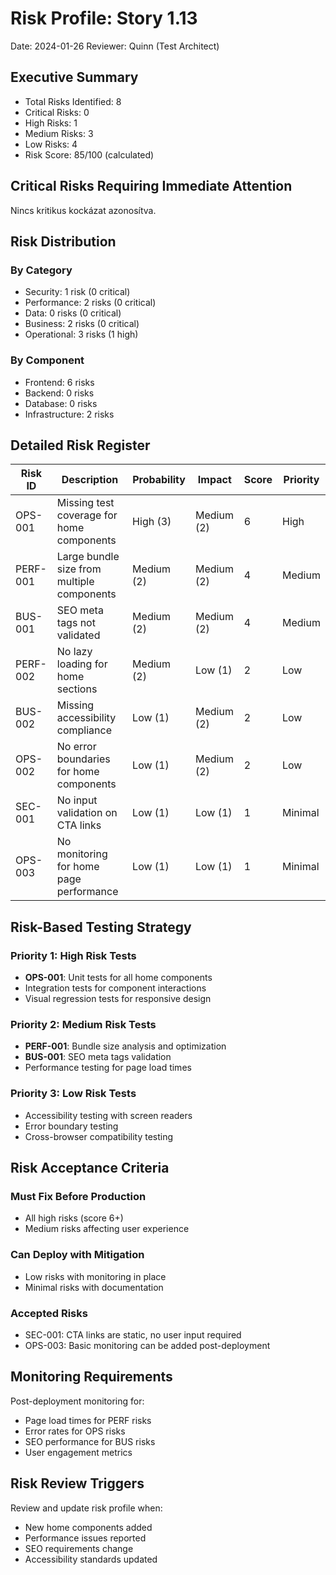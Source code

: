 # Risk Profile: Story 1.13

Date: 2024-01-26
Reviewer: Quinn (Test Architect)

## Executive Summary

- Total Risks Identified: 8
- Critical Risks: 0
- High Risks: 1
- Medium Risks: 3
- Low Risks: 4
- Risk Score: 85/100 (calculated)

## Critical Risks Requiring Immediate Attention

Nincs kritikus kockázat azonosítva.

## Risk Distribution

### By Category

- Security: 1 risk (0 critical)
- Performance: 2 risks (0 critical)
- Data: 0 risks (0 critical)
- Business: 2 risks (0 critical)
- Operational: 3 risks (1 high)

### By Component

- Frontend: 6 risks
- Backend: 0 risks
- Database: 0 risks
- Infrastructure: 2 risks

## Detailed Risk Register

| Risk ID | Description | Probability | Impact | Score | Priority |
|---------|-------------|-------------|---------|-------|----------|
| OPS-001 | Missing test coverage for home components | High (3) | Medium (2) | 6 | High |
| PERF-001 | Large bundle size from multiple components | Medium (2) | Medium (2) | 4 | Medium |
| BUS-001 | SEO meta tags not validated | Medium (2) | Medium (2) | 4 | Medium |
| PERF-002 | No lazy loading for home sections | Medium (2) | Low (1) | 2 | Low |
| BUS-002 | Missing accessibility compliance | Low (1) | Medium (2) | 2 | Low |
| OPS-002 | No error boundaries for home components | Low (1) | Medium (2) | 2 | Low |
| SEC-001 | No input validation on CTA links | Low (1) | Low (1) | 1 | Minimal |
| OPS-003 | No monitoring for home page performance | Low (1) | Low (1) | 1 | Minimal |

## Risk-Based Testing Strategy

### Priority 1: High Risk Tests

- **OPS-001**: Unit tests for all home components
- Integration tests for component interactions
- Visual regression tests for responsive design

### Priority 2: Medium Risk Tests

- **PERF-001**: Bundle size analysis and optimization
- **BUS-001**: SEO meta tags validation
- Performance testing for page load times

### Priority 3: Low Risk Tests

- Accessibility testing with screen readers
- Error boundary testing
- Cross-browser compatibility testing

## Risk Acceptance Criteria

### Must Fix Before Production

- All high risks (score 6+)
- Medium risks affecting user experience

### Can Deploy with Mitigation

- Low risks with monitoring in place
- Minimal risks with documentation

### Accepted Risks

- SEC-001: CTA links are static, no user input required
- OPS-003: Basic monitoring can be added post-deployment

## Monitoring Requirements

Post-deployment monitoring for:

- Page load times for PERF risks
- Error rates for OPS risks
- SEO performance for BUS risks
- User engagement metrics

## Risk Review Triggers

Review and update risk profile when:

- New home components added
- Performance issues reported
- SEO requirements change
- Accessibility standards updated
